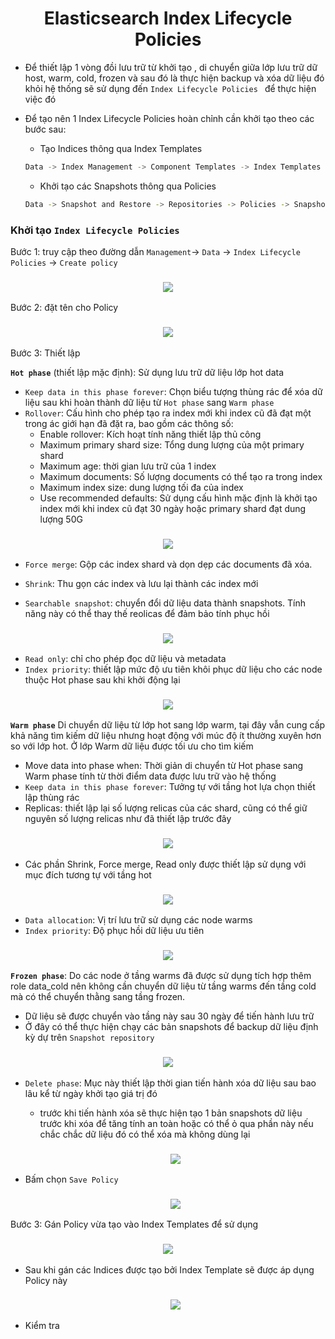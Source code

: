 <h1 align="center">Elasticsearch Index Lifecycle Policies</h1>


- Để thiết lập 1 vòng đồi lưu trữ từ khởi tạo , di chuyển giữa lớp lưu trữ dữ host, warm, cold, frozen và sau đó là thực hiện backup và xóa dữ liệu đó khỏi hệ thống sẽ sử dụng đến `Index Lifecycle Policies ` để thực hiện việc đó

- Để tạo nên 1 Index Lifecycle Policies hoàn chỉnh cần khởi tạo theo các bước sau:
  - Tạo Indices thông qua Index Templates
  ```sh
  Data -> Index Management -> Component Templates -> Index Templates -> Indices
  ```
  - Khởi tạo các Snapshots thông qua Policies
  ```sh
  Data -> Snapshot and Restore -> Repositories -> Policies -> Snapshots
  ```

### Khởi tạo **`Index Lifecycle Policies`**

Bước 1: truy cập theo đường dẫn `Management`-> `Data` -> `Index Lifecycle Policies` -> `Create policy`

<h3 align="center"><img src="../../../../ELK-Stack/03-Images/dosc/53.png"></h3>

Bước 2: đặt tên cho Policy
<h3 align="center"><img src="../../../../ELK-Stack/03-Images/dosc/54.png"></h3>

Bước 3: Thiết lập

**`Hot phase`** (thiết lập mặc định): Sử dụng lưu trữ dữ liệu lớp hot data
- `Keep data in this phase forever`: Chọn biểu tượng thùng rác để xóa dữ liệu sau khi hoàn thành dữ liệu từ `Hot phase` sang `Warm phase`
- `Rollover`: Cấu hình cho phép tạo ra index mới khi index cũ đã đạt một trong ác giới hạn đã đặt ra, bao gồm các thông số: 
  - Enable rollover: Kích hoạt tính năng thiết lập thủ công
  - Maximum primary shard size: Tổng dung lượng của một primary shard
  - Maximum age: thời gian lưu trữ của 1 index
  - Maximum documents: Số lượng documents có thể tạo ra trong index
  - Maximum index size: dung lượng tối đa của index
  - Use recommended defaults: Sử dụng cấu hình mặc định là khởi tạo index mới khi index cũ đạt 30 ngày hoặc primary shard đạt dung lượng 50G

<h3 align="center"><img src="../../../../ELK-Stack/03-Images/dosc/55.png"></h3>

- `Force merge`: Gộp các index shard và dọn dẹp các documents đã xóa. 

- `Shrink`: Thu gọn các index và lưu lại thành các index mới

- `Searchable snapshot`: chuyển đổi  dữ liệu data thành snapshots. Tính năng này có thể thay thế reolicas  để đảm bảo tính phục hồi

<h3 align="center"><img src="../../../../ELK-Stack/03-Images/dosc/56.png"></h3>

- `Read only`: chỉ cho phép đọc dữ liệu và metadata
- `Index priority`: thiết lập mức độ ưu tiên khôi phục dữ liệu cho các node thuộc Hot phase sau khi khởi động lại

<h3 align="center"><img src="../../../../ELK-Stack/03-Images/dosc/57.png"></h3>

**`Warm phase`**
Di chuyển dữ liệu từ lớp hot sang lớp warm, tại đây vẫn cung cấp khả năng tìm kiếm dữ liệu nhưng hoạt động với múc độ ít thường xuyên hơn so với lớp hot. Ở lớp Warm dữ liệu được tối ưu cho tìm kiếm 

- Move data into phase when: Thời giản di chuyển từ Hot phase sang Warm phase tính từ thời điểm data được lưu trữ vào hệ thống
- `Keep data in this phase forever`: Tưởng tự với tầng hot lựa chọn thiết lập thùng rác
- Replicas: thiết lập lại số lượng relicas của các shard, cũng có thể giữ nguyên số lượng relicas như đã thiết lập trước đây

<h3 align="center"><img src="../../../../ELK-Stack/03-Images/dosc/58.png"></h3>

- Các phần Shrink, Force merge, Read only được thiết lập sử dụng với mục đích tương tự với tầng hot

<h3 align="center"><img src="../../../../ELK-Stack/03-Images/dosc/59.png"></h3>

- `Data allocation`: Vị trí lưu trữ sử dụng các node warms
- `Index priority`: Độ phục hồi dữ liệu ưu tiên 

<h3 align="center"><img src="../../../../ELK-Stack/03-Images/dosc/60.png"></h3>

**`Frozen phase`**: Do các node ở tầng warms đã được sử dụng tích hợp thêm role data_cold nên không cần chuyển dữ liệu từ tầng warms đến tầng cold mà có thể chuyển thằng sang tầng frozen.
- Dữ liệu sẽ được chuyển vào tầng này sau 30 ngày để tiến hành lưu trữ 
- Ở đây có thể thực hiện chạy các bản snapshots để backup dữ liệu định kỳ dự trên `Snapshot repository`

<h3 align="center"><img src="../../../../ELK-Stack/03-Images/dosc/61.png"></h3>

- `Delete phase`: Mục này thiết lập thời gian tiến hành xóa dữ liệu sau bao lâu kể từ ngày khởi tạo giá trị đó
  - trước khi tiến hành xóa sẽ thực hiện tạo 1 bản snapshots dữ liệu trước khi xóa để tăng tính an toàn hoặc có thể ỏ qua phần này nếu chắc chắc dữ liệu đó có thể xóa mà không dùng lại

  <h3 align="center"><img src="../../../../ELK-Stack/03-Images/dosc/62.png"></h3>

- Bấm chọn `Save Policy`


  <h3 align="center"><img src="../../../../ELK-Stack/03-Images/dosc/63.png"></h3>


Bước 3: Gán Policy vừa tạo vào Index Templates để sử dụng

  <h3 align="center"><img src="../../../../ELK-Stack/03-Images/dosc/64.png"></h3>


- Sau khi gán các Indices được tạo bởi Index Template sẽ được áp dụng Policy này

  <h3 align="center"><img src="../../../../ELK-Stack/03-Images/dosc/65.png"></h3>

- Kiểm tra